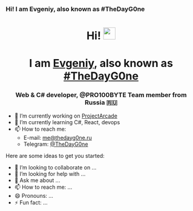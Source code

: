 ### Hi! I am Evgeniy, also known as #TheDayG0ne
<h1 align="center">Hi! <img src="https://github.com/blackcater/blackcater/raw/main/images/Hi.gif" height="32"/></h1>
<h1 align="center">I am <a href="https://thedayg0ne.ru/" target="_blank">Evgeniy</a>, also known as <a href="https://thedayg0ne.ru/" target="_blank">#TheDayG0ne</a></h1>
<h3 align="center">Web & C# developer, @PRO100BYTE Team member from Russia 🇷🇺</h3>

- 🔭 I’m currently working on [ProjectArcade](https://github.com/PRO100BYTE/ProjectArcade)
- 🌱 I’m currently learning C#, React, devops
- 📫 How to reach me:
  - E-mail: me@thedayg0ne.ru
  - Telegram: [@TheDayG0ne](https://t.me/TheDayG0ne)
<!-- **TheDayG0ne/TheDayG0ne** is a ✨ _special_ ✨ repository because its `README.md` (this file) appears on your GitHub profile. -->

Here are some ideas to get you started:



- 👯 I’m looking to collaborate on ...
- 🤔 I’m looking for help with ...
- 💬 Ask me about ...
- 📫 How to reach me: ...
- 😄 Pronouns: ...
- ⚡ Fun fact: ...

